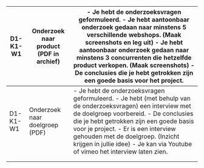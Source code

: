 | D1-K1-W1 | Onderzoek naar product (PDF in archief) | - Je hebt de onderzoeksvragen geformuleerd. - Je hebt aantoonbaar onderzoek gedaan naar minstens 5 verschillende webshops. (Maak screenshots en leg uit) - Je hebt aantoonbaar onderzoek gedaan naar minstens 3 concurrenten die hetzelfde product verkopen. (Maak screenshots) - De conclusies die je hebt getrokken zijn een goede basis voor het project. |
|----------|-----------------------------------------|--------------------------------------------------------------------------------------------------------------------------------------------------------------------------------------------------------------------------------------------------------------------------------------------------------------------------------------------------------------|
| D1-K1-W1 | Onderzoek naar doelgroep (PDF)          | - Je hebt de onderzoeksvragen geformuleerd. - Je hebt (met behulp van de onderzoeksvragen) een interview met de doelgroep voorbereid. - De conclusies die je hebt getrokken zijn een goede basis voor je project. - Er is een interview gehouden met de doelgroep. (Inzicht krijgen in jullie idee) - Je kan via Youtube of vimeo het interview laten zien.  |
|          |                                         |                                                                                                                                                                                                                                                                                                                                                              |
|          |                                         |                                                                                                                                                                                                                                                                                                                                                              |
